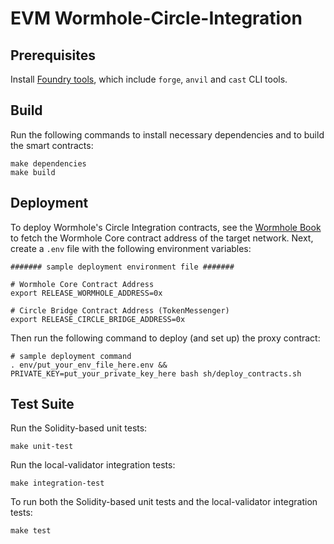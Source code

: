 # EVM Wormhole-Circle-Integration

## Prerequisites

Install [Foundry tools](https://book.getfoundry.sh/getting-started/installation), which include `forge`, `anvil` and `cast` CLI tools.

## Build

Run the following commands to install necessary dependencies and to build the smart contracts:

```
make dependencies
make build
```

## Deployment

To deploy Wormhole's Circle Integration contracts, see the [Wormhole Book](https://book.wormhole.com/reference/contracts.html) to fetch the Wormhole Core contract address of the target network. Next, create a `.env` file with the following environment variables:

```
####### sample deployment environment file #######

# Wormhole Core Contract Address
export RELEASE_WORMHOLE_ADDRESS=0x

# Circle Bridge Contract Address (TokenMessenger)
export RELEASE_CIRCLE_BRIDGE_ADDRESS=0x
```

Then run the following command to deploy (and set up) the proxy contract:

```
# sample deployment command
. env/put_your_env_file_here.env && PRIVATE_KEY=put_your_private_key_here bash sh/deploy_contracts.sh
```

## Test Suite

Run the Solidity-based unit tests:

```
make unit-test
```

Run the local-validator integration tests:

```
make integration-test
```

To run both the Solidity-based unit tests and the local-validator integration tests:

```
make test
```
